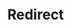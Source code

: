 ﻿---
layout: src/layouts/Redirect.astro
title: Redirect
redirect: /docs/octopus-rest-api/how-to-create-an-api-key
pubDate:  2023-01-01
navSearch: false
navSitemap: false
navMenu: false
---
